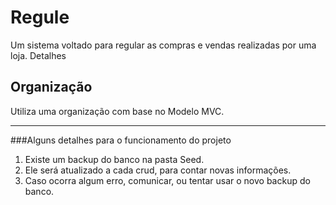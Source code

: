 # Regule
Um sistema voltado para regular as compras e vendas realizadas por uma loja. Detalhes

## Organização
Utiliza uma organização com base no Modelo MVC.

***

###Alguns detalhes para o funcionamento do projeto
1. Existe um backup do banco na pasta Seed.
2. Ele será atualizado a cada crud, para contar novas informações.
3. Caso ocorra algum erro, comunicar, ou tentar usar o novo backup do banco.
